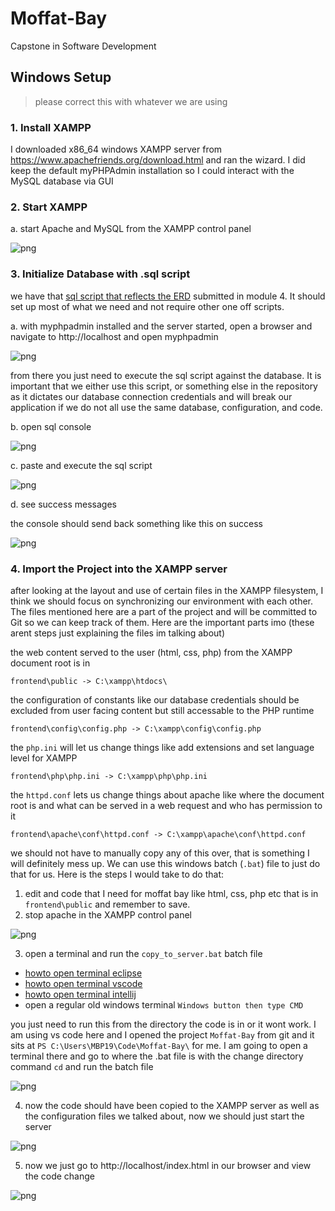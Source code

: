 # Moffat-Bay
Capstone in Software Development 

## Windows Setup

> please correct this with whatever we are using

### 1. Install XAMPP
I downloaded x86_64 windows XAMPP server from https://www.apachefriends.org/download.html and ran the wizard. I did keep the default myPHPAdmin installation so I could interact with the MySQL database via GUI

### 2. Start XAMPP

a. start Apache and MySQL from the XAMPP control panel

![png](docs/readme-docs/start-xamp.png)

### 3. Initialize Database with .sql script
we have that [sql script that reflects the ERD](https://github.com/justhowe/Moffat-Bay/blob/main/src/database/init.sql) submitted in module 4. It should set up most of what we need and not require other one off scripts.

a. with myphpadmin installed and the server started, open a browser and navigate to http://localhost and open myphpadmin

![png](docs/readme-docs/menu.png)

from there you just need to execute the sql script against the database. It is important that we either use this script, or something else in the repository as it dictates our database connection credentials and will break our application if we do not all use the same database, configuration, and code. 

b. open sql console

![png](docs/readme-docs/sql.png)

c. paste and execute the sql script

![png](docs/readme-docs/exec-sql.png)

d. see success messages

the console should send back something like this on success

![png](docs/readme-docs/sql-success.png)


### 4. Import the Project into the XAMPP server
after looking at the layout and use of certain files in the XAMPP filesystem, I think we should focus on 
synchronizing our environment with each other. The files mentioned here are a part of the project and will be committed to Git so we can keep track of them. Here are the important parts imo
(these arent steps just explaining the files im talking about)

the web content served to the user (html, css, php) from the XAMPP document root is in

```
frontend\public -> C:\xampp\htdocs\
```

the configuration of constants like our database credentials should be excluded from user facing content
but still accessable to the PHP runtime 

```
frontend\config\config.php -> C:\xampp\config\config.php
```

the `php.ini` will let us change things like add extensions and set language level for XAMPP
```
frontend\php\php.ini -> C:\xampp\php\php.ini
```

the `httpd.conf` lets us change things about apache like where the document root is and what can be served in a web request and who has permission to it
```
frontend\apache\conf\httpd.conf -> C:\xampp\apache\conf\httpd.conf
```

we should not have to manually copy any of this over, that is something I will definitely mess up. We can use this windows batch (`.bat`) file to just do that for us. Here is the steps I would take to do that:

1. edit and code that I need for moffat bay like html, css, php etc that is in `frontend\public` and remember to save.
2. stop apache in the XAMPP control panel

![png](docs/readme-docs/stop.png)

3. open a terminal and run the `copy_to_server.bat` batch file

- [howto open terminal eclipse](https://code2care.org/howto/how-to-access-terminal-in-eclipse-ide/)
- [howto open terminal vscode](https://code.visualstudio.com/docs/terminal/basics)
- [howto open terminal intellij](https://www.jetbrains.com/help/idea/terminal-emulator.html)
- open a regular old windows terminal `Windows button then type CMD`

you just need to run this from the directory the code is in or it wont work. I am using vs code here and I opened the project `Moffat-Bay` from git and it sits at `PS C:\Users\MBP19\Code\Moffat-Bay\` for me. I am going to open a terminal there and go to where the .bat file is with the change directory command `cd` and run the batch file

![png](docs/readme-docs/terinal.png)

4. now the code should have been copied to the XAMPP server as well as the configuration files we talked about, now we should just start the server

![png](docs/readme-docs/start.png)

5. now we just go to http://localhost/index.html in our browser and view the code change

![png](docs/readme-docs/beautiful-website.png)